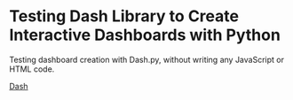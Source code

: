 # Testing Dash Library to Create Interactive Dashboards with Python
Testing dashboard creation with Dash.py, without writing any JavaScript or HTML code.

[Dash](https://dash.plotly.com/introduction)
